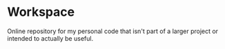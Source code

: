 # Workspace
Online repository for my personal code that isn't part of
a larger project or intended to actually be useful.
